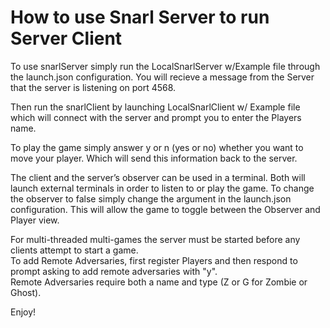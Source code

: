 # How to use Snarl Server to run Server Client 

To use snarlServer simply run the LocalSnarlServer w/Example file through the launch.json configuration. You will recieve a message from the Server that the server is listening on port 4568.  

Then run the snarlClient by launching LocalSnarlClient w/ Example file which will connect with the server and prompt you to enter the Players name.  

To play the game simply answer y or n (yes or no) whether you want to move your player. Which will send this information back to the server.  

The client and the server’s observer can be used in a terminal. Both will launch external terminals in order to listen to or play the game. To change the observer to false simply change the argument in the launch.json configuration. This will allow the game to toggle between the Observer and Player view.  

For multi-threaded multi-games the server must be started before any clients attempt to start a game.  
To add Remote Adversaries, first register Players and then respond to prompt asking to add remote adversaries with "y".  
Remote Adversaries require both a name and type (Z or G for Zombie or Ghost).  

Enjoy!
